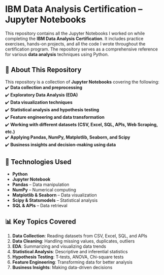 # IBM Data Analysis Certification – Jupyter Notebooks  

This repository contains all the Jupyter Notebooks I worked on while completing the **IBM Data Analysis Certification**. It includes practice exercises, hands-on projects, and all the code I wrote throughout the certification program. The repository serves as a comprehensive reference for various **data analysis** techniques using Python.  

## 📌 About This Repository  

This repository is a collection of **Jupyter Notebooks** covering the following:  
✔️ **Data collection and preprocessing**  
✔️ **Exploratory Data Analysis (EDA)**  
✔️ **Data visualization techniques**  
✔️ **Statistical analysis and hypothesis testing**  
✔️ **Feature engineering and data transformation**  
✔️ **Working with different datasets (CSV, Excel, SQL, APIs, Web Scraping, etc.)**  
✔️ **Applying Pandas, NumPy, Matplotlib, Seaborn, and Scipy**  
✔️ **Business insights and decision-making using data**  


## 🚀 Technologies Used  

- **Python**  
- **Jupyter Notebook**  
- **Pandas** – Data manipulation  
- **NumPy** – Numerical computing  
- **Matplotlib & Seaborn** – Data visualization  
- **Scipy & Statsmodels** – Statistical analysis  
- **SQL & APIs** – Data retrieval  

## 📊 Key Topics Covered  

1. **Data Collection**: Reading datasets from CSV, Excel, SQL, and APIs  
2. **Data Cleaning**: Handling missing values, duplicates, outliers  
3. **EDA**: Summarizing and visualizing data trends  
4. **Statistical Analysis**: Descriptive and inferential statistics  
5. **Hypothesis Testing**: T-tests, ANOVA, Chi-square tests  
6. **Feature Engineering**: Transforming data for better analysis  
7. **Business Insights**: Making data-driven decisions  

